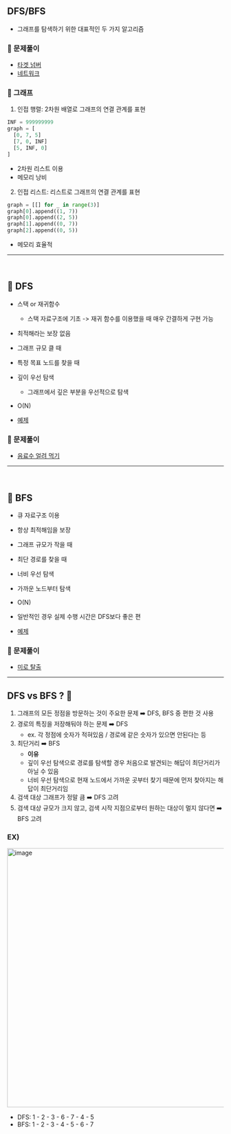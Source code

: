 ## DFS/BFS

- 그래프를 탐색하기 위한 대표적인 두 가지 알고리즘

### 🫧 문제풀이

- [타겟 넘버](/python/programmers/%ED%83%80%EA%B2%9F%20%EB%84%98%EB%B2%84.ipynb)
- [네트워크](/python/programmers/%EB%84%A4%ED%8A%B8%EC%9B%8C%ED%81%AC.ipynb)

### 🧷 그래프

1. 인접 행렬: 2차원 배열로 그래프의 연결 관계를 표현

```py
INF = 999999999
graph = [
  [0, 7, 5]
  [7, 0, INF]
  [5, INF, 0]
]
```

- 2차원 리스트 이용
- 메모리 낭비

2. 인접 리스트: 리스트로 그래프의 연결 관계를 표현

```py
graph = [[] for _ in range(3)]
graph[0].append((1, 7))
graph[0].append((2, 5))
graph[1].append((0, 7))
graph[2].append((0, 5))
```

- 메모리 효율적

---

<br />

## 📑 DFS

- 스택 or 재귀함수
  - 스택 자료구조에 기초 -> 재귀 함수를 이용했을 때 매우 간결하게 구현 가능
- 최적해라는 보장 없음
- 그래프 규모 클 때
- 특정 목표 노드를 찾을 때
- 깊이 우선 탐색

  - 그래프에서 깊은 부분을 우선적으로 탐색

- O(N)

- [예제](/python/이코테/dfs/5-4.py)

### 🫧 문제풀이

- [음료수 얼려 먹기](/python/이코테/dfs/5-1.py)

---

<br />

## 📑 BFS

- 큐 자료구조 이용
- 항상 최적해임을 보장
- 그래프 규모가 작을 때
- 최단 경로를 찾을 때
- 너비 우선 탐색
- 가까운 노드부터 탐색
- O(N)
- 일반적인 경우 실제 수행 시간은 DFS보다 좋은 편

- [예제](/python/이코테/bfs/5-3.py)

### 🫧 문제풀이

- [미로 탈출](/python/이코테/bfs/5-2.py)

---

## DFS vs BFS ? 🤔

1. 그래프의 모든 정점을 방문하는 것이 주요한 문제 ➡️ DFS, BFS 중 편한 것 사용
2. 경로의 특징을 저장해둬야 하는 문제 ➡️ DFS
   - ex. 각 정점에 숫자가 적혀있음 / 경로에 같은 숫자가 있으면 안된다는 등
3. 최단거리 ➡️ BFS
   - **이유**
   - 깊이 우선 탐색으로 경로를 탐색할 경우 처음으로 발견되는 해답이 최단거리가 아닐 수 있음
   - 너비 우선 탐색으로 현재 노드에서 가까운 곳부터 찾기 때문에 먼저 찾아지는 해답이 최단거리임
4. 검색 대상 그래프가 정말 큼 ➡️ DFS 고려
5. 검색 대상 규모가 크지 않고, 검색 시작 지점으로부터 원하는 대상이 멀지 않다면 ➡️ BFS 고려

### EX)

<img width="601" alt="image" src="https://github.com/yeonju0110/algorithm-study/assets/97719273/93955202-0c75-43c1-a556-9f25b547fec8">

- DFS: 1 - 2 - 3 - 6 - 7 - 4 - 5
- BFS: 1 - 2 - 3 - 4 - 5 - 6 - 7
